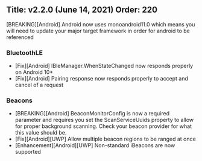 Title: v2.2.0 (June 14, 2021)
Order: 220
---

[BREAKING][Android] Android now uses monoandroid11.0 which means you will need to update your major target framework in order for android to be referenced

### BluetoothLE
* [Fix][Android] IBleManager.WhenStateChanged now responds properly on Android 10+
* [Fix][Android] Pairing response now responds properly to accept and cancel of a request

### Beacons
* [BREAKING][Android] BeaconMonitorConfig is now a required parameter and requires you set the ScanServiceUuids property to allow for proper background scanning. Check your beacon provider for what this value should be.
* [Fix][Android][UWP] Allow multiple beacon regions to be ranged at once
* [Enhancement][Android][UWP] Non-standard iBeacons are now supported
